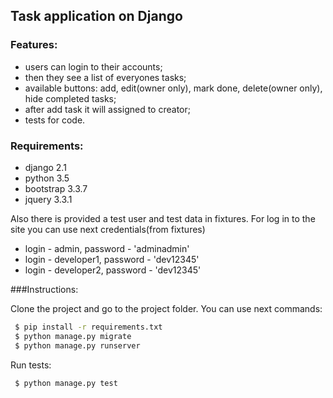 ## Task application on Django

### Features:
- users can login to their accounts;
- then they see a list of everyones tasks;
- available buttons: add, edit(owner only), mark done, delete(owner only), hide completed tasks;
- after add task it will assigned to creator;
- tests for code.

### Requirements:
- django 2.1
- python 3.5
- bootstrap 3.3.7
- jquery 3.3.1

Also there is provided a test user and test data in fixtures. 
For log in to the site you can use next credentials(from fixtures)
- login - admin, password - 'adminadmin'
- login - developer1, password - 'dev12345'
- login - developer2, password - 'dev12345'


###Instructions:

Clone the project and go to the project folder. You can use next commands:

```bash
 $ pip install -r requirements.txt
 $ python manage.py migrate
 $ python manage.py runserver
```
Run tests:
```bash
 $ python manage.py test
```